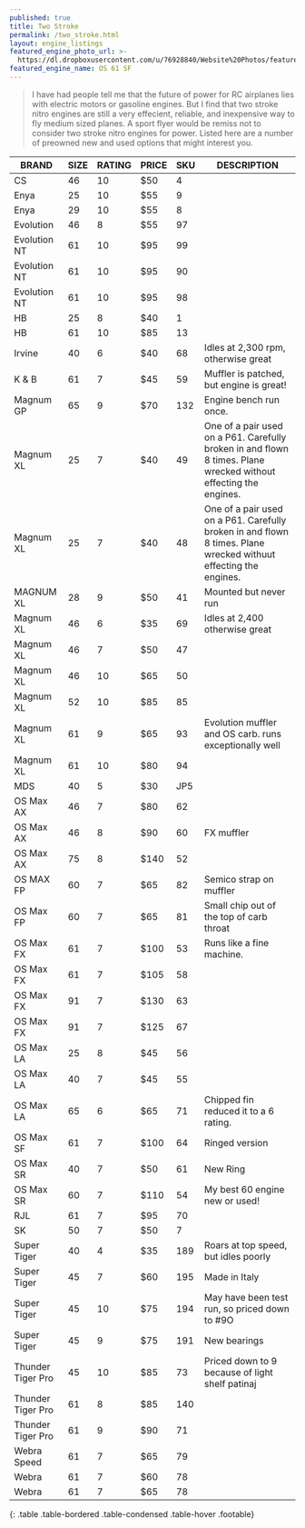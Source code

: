 ```yaml
---
published: true
title: Two Stroke
permalink: /two_stroke.html
layout: engine_listings
featured_engine_photo_url: >-
  https://dl.dropboxusercontent.com/u/76928840/Website%20Photos/featured/2-stroke.jpg
featured_engine_name: OS 61 SF
---
```

 
 
> I have had people tell me that the future of power for RC airplanes lies with electric motors or gasoline engines. But I find that two stroke nitro engines are still a very effecient, reliable, and inexpensive way to fly medium sized planes. A sport flyer would be remiss not to consider two stroke nitro engines for power. Listed here are a number of preowned new and used options that might interest you.

BRAND             | SIZE  | RATING | PRICE | SKU   | DESCRIPTION
------------------|-------|--------|-------|-------|--------------------               
CS                | 46    | 10     | $50   | 4     |
Enya              | 25    | 10     | $55   | 9     |
Enya              | 29    | 10     | $55   | 8     |
Evolution         | 46    | 8      | $55   | 97    |
Evolution NT      | 61    | 10     | $95   | 99    |
Evolution NT      | 61    | 10     | $95   | 90    |
Evolution NT      | 61    | 10     | $95   | 98    |
HB                | 25    | 8      | $40   | 1     |       
HB                | 61    | 10     | $85   | 13    |
Irvine            | 40    | 6      | $40   | 68    | Idles at 2,300 rpm, otherwise great
K & B             | 61    | 7      | $45   | 59    | Muffler is patched, but engine is great!
Magnum GP         | 65    | 9      | $70   | 132   | Engine bench run once.                                  
Magnum XL         | 25    | 7      | $40   | 49    | One of a pair used on a P61. Carefully broken in and flown 8 times.  Plane wrecked without effecting the engines. 
Magnum XL         | 25    | 7      | $40   | 48    | One of a pair used on a P61.  Carefully broken in and flown 8 times.  Plane wrecked withuut effecting the engines.
MAGNUM XL         | 28    | 9      | $50   | 41    | Mounted but never run
Magnum XL         | 46    | 6      | $35   | 69    | Idles at 2,400 otherwise great
Magnum XL         | 46    | 7      | $50   | 47    |
Magnum XL         | 46    | 10     | $65   | 50    |
Magnum XL         | 52    | 10     | $85   | 85    |
Magnum XL         | 61    | 9      | $65   | 93    | Evolution muffler and OS carb.  runs exceptionally well
Magnum XL         | 61    | 10     | $80   | 94    |
MDS               | 40    | 5      | $30   | JP5   |  
OS Max AX         | 46    | 7      | $80   | 62    |
OS Max AX         | 46    | 8      | $90   | 60    | FX muffler
OS Max AX         | 75    | 8      | $140  | 52    |
OS MAX FP         | 60    | 7      | $65   | 82    | Semico strap on muffler
OS Max FP         | 60    | 7      | $65   | 81    | Small chip out of the top of carb throat
OS Max FX         | 61    | 7      | $100  | 53    | Runs like a fine machine.
OS Max FX         | 61    | 7      | $105  | 58    | 
OS Max FX         | 91    | 7      | $130  | 63    |
OS Max FX         | 91    | 7      | $125  | 67    |
OS Max LA         | 25    | 8      | $45   | 56    |                                 
OS Max LA         | 40    | 7      | $45   | 55    |
OS Max LA         | 65    | 6      | $65   | 71    | Chipped fin reduced it to a 6 rating.
OS Max SF         | 61    | 7      | $100  | 64    | Ringed version
OS Max SR         | 40    | 7      | $50   | 61    | New Ring
OS Max SR         | 60    | 7      | $110  | 54    | My best 60 engine new or used!
RJL               | 61    | 7      | $95   | 70    |  
SK                | 50    | 7      | $50   | 7     | 
Super Tiger       | 40    | 4      | $35   | 189   | Roars at top speed, but idles poorly
Super Tiger       | 45    | 7      | $60   | 195   | Made in Italy 
Super Tiger       | 45    | 10     | $75   | 194   | May have been test run, so priced down to #9O
Super Tiger       | 45    | 9      | $75   | 191   | New bearings
Thunder Tiger Pro | 45    | 10     | $85   | 73    | Priced down to 9 because of light shelf patinaj
Thunder Tiger Pro | 61    | 8      | $85   | 140   |
Thunder Tiger Pro | 61    | 9      | $90   | 71    |                                                                                                        
Webra Speed       | 61    | 7      | $65   | 79    |
Webra             | 61    | 7      | $60   | 78    |
Webra             | 61    | 7      | $65   | 78    |
{: .table .table-bordered .table-condensed .table-hover .footable}
